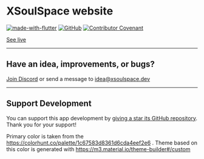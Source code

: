 # XSoulSpace website

[![made-with-flutter](https://img.shields.io/badge/flutter-made%20with%20flutter-blue.svg)](https://flutter.dev)
[![GitHub](https://img.shields.io/github/license/xsoulspace/xsoulspace.github.io)](LICENSE)
[![Contributor Covenant](https://img.shields.io/badge/Contributor%20Covenant-v2.0%20adopted-ff69b4.svg)](CODE_OF_CONDUCT.md)

[See live](https://xsoulspace.dev)

---

## Have an idea, improvements, or bugs?

[Join Discord](https://discord.gg/y54DpJwmAn) or send a message to idea@xsoulspace.dev

---

## Support Development

You can support this app development by [giving a star its GitHub repository](https://github.com/xsoulspace/last_answer).
Thank you for your support!

Primary color is taken from the https://colorhunt.co/palette/1c67583d8361d6cda4eef2e6 . Theme based on this color is generated with https://m3.material.io/theme-builder#/custom
